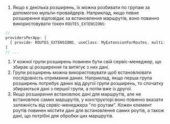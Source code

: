 1. Якщо є декілька розширень, їх можна розбивати по групам за допомогою мульти-провайдерів.
Наприклад, якщо певне розширення відповідає за встановлення маршрутів, воно повинно
використовувати токен `ROUTES_EXTENSIONS`:

```ts
// ...
providersPerApp: [
  { provide: ROUTES_EXTENSIONS, useClass: MyExtensionForRoutes, multi: true }
]
// ...
```

1. У кожної групи розширень повинен бути свій сервіс-менеджер, що збирає ці розширення та
витягує з них дані.
1. Групи розширень можна використовувати щоб встановлювати послідовність отримання даних.
Наприклад, якщо перша група розширень потребує даних від другої групи розширень, то спочатку
збираються дані з першої групи, а потім вже із другої.
1. Якщо розширення встановлює дані для маршрутів, але не встановлює самих маршрутів, у конструкторі
воно повинно вказати залежність від сервіс-менеджера "по роутам". Кожен елемент роутів повинен
містити дані для встановлення самих роутів, а також дані, що потрібні для обробки цих маршрутів.
